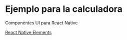 # Ejemplo para la calculadora

Componentes UI para React Native

[React Native Elements](https://reactnativeelements.com/docs/components/buttongroup)
